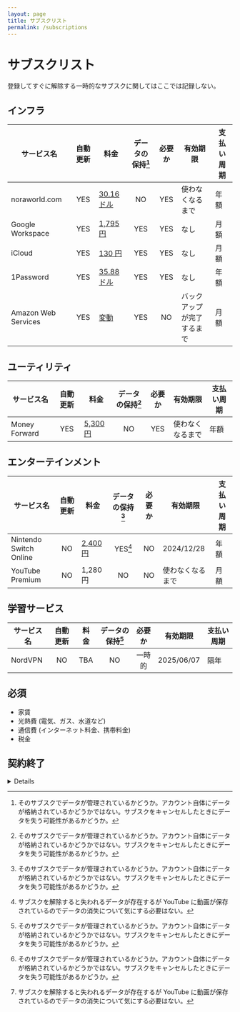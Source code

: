 ```yaml
---
layout: page
title: サブスクリスト
permalink: /subscriptions
---
```


# サブスクリスト
登録してすぐに解除する一時的なサブスクに関してはここでは記録しない。



## インフラ

| サービス名 | 自動更新 | 料金 | データの保持[^data] | 必要か | 有効期限 | 支払い周期 |
| --- | :---: | --- | :---: | :---: | --- | --- |
| noraworld.com | YES | [30.16 ドル](https://dcc.godaddy.com/control/noraworld.com/settings) | NO | YES | 使わなくなるまで | 年額 |
| Google Workspace | YES | [1,795 円](https://www.g-workspace.jp/price/) | YES | YES | なし | 月額 |
| iCloud | YES | [130 円](https://support.apple.com/ja-jp/HT201238) | YES | YES | なし | 月額 |
| 1Password | YES | [35.88 ドル](https://1password.com/sign-up/) | YES | YES | なし | 年額 |
| Amazon Web Services | YES | [変動](https://us-east-1.console.aws.amazon.com/billing/home?region=us-east-1#/) | YES | NO | バックアップが完了するまで | 月額 |



## ユーティリティ

| サービス名 | 自動更新 | 料金 | データの保持[^data] | 必要か | 有効期限 | 支払い周期 |
| --- | :---: | --- | :---: | :---: | --- | --- |
| Money Forward | YES | [5,300 円](https://support.me.moneyforward.com/hc/ja/articles/4409828451993-%E3%83%97%E3%83%AC%E3%83%9F%E3%82%A2%E3%83%A0%E3%82%B5%E3%83%BC%E3%83%93%E3%82%B9%E3%81%AE%E6%96%99%E9%87%91%E3%81%AB%E3%81%A4%E3%81%84%E3%81%A6%E6%95%99%E3%81%88%E3%81%A6%E3%81%8F%E3%81%A0%E3%81%95%E3%81%84) | NO | YES | 使わなくなるまで | 年額 |



## エンターテインメント

| サービス名 | 自動更新 | 料金 | データの保持[^data] | 必要か | 有効期限 | 支払い周期 |
| --- | :---: | --- | :---: | :---: | --- | --- |
| Nintendo Switch Online | NO | [2,400 円](https://www.nintendo.co.jp/hardware/switch/onlineservice/pricing/index.html) | YES[^do_not_care] | NO | 2024/12/28 | 年額 |
| YouTube Premium | NO | 1,280 円 | NO | NO | 使わなくなるまで | 月額 |



## 学習サービス

| サービス名 | 自動更新 | 料金 | データの保持[^data] | 必要か | 有効期限 | 支払い周期 |
| --- | :---: | --- | :---: | :---: | --- | --- |
| NordVPN | NO | TBA | NO | 一時的 | 2025/06/07 | 隔年 |



## 必須

* 家賃
* 光熱費 (電気、ガス、水道など)
* 通信費 (インターネット料金、携帯料金)
* 税金



## 契約終了
<details>

| サービス名 | 自動更新 | 料金 | データの保持[^data] | 必要か | 有効期限 | 支払い周期 |
| --- | :---: | --- | :---: | :---: | --- | --- |
| Zenhub | NO | [12.50 ドル](https://www.zenhub.com/pricing) | 部分的 | NO | 2024/04/07 | 月額 |
| Amazon Prime | NO | [600 円](https://www.amazon.co.jp/gp/primecentral) | NO | NO | 2024/03/31 | 月額 |
| Kindle Unlimited | NO | [980 円](https://www.amazon.co.jp/yourmembershipsandsubscriptions) | NO | NO | 2024/04/25 | 月額 |
| Netflix | NO | [790 円](https://help.netflix.com/en/node/24926) | NO | NO | 2023/09/28 | 月額 |
| d アニメストア | NO | 550 円 | NO | NO | 2023/07/29 | 月額 |
| Language Reactor | NO | 853 円 | NO | NO | 2023/07/11 | 月額 |
| PolyGit | NO | 1,300 円 | NO | NO | 2023/06/13 | 年額 |
| HiNative | NO | 1,200 円 | NO | NO | 2022/09/03 | 月額 |
| NordVPN | NO | 1,510 円 | NO | NO | 2022/08/27 | 月額 |
| YouTube Premium | NO | 1,180 円 | NO | NO | 2022/08/09 | 月額 |
| D ラボ | NO | 1,320 円 | NO | NO | 2022/08/01 | 月額 |
| ELSA Speak | NO | 3,600 円 | NO | NO | 2022/06/18 | 年額 |
| PlayStation Plus | NO | 5,143 円 | YES[^do_not_care] | NO | 2022/03/27 | 年額 |
</details>



[^data]: そのサブスクでデータが管理されているかどうか。アカウント自体にデータが格納されているかどうかではない。サブスクをキャンセルしたときにデータを失う可能性があるかどうか。

[^do_not_care]: サブスクを解除すると失われるデータが存在するが YouTube に動画が保存されているのでデータの消失について気にする必要はない。
